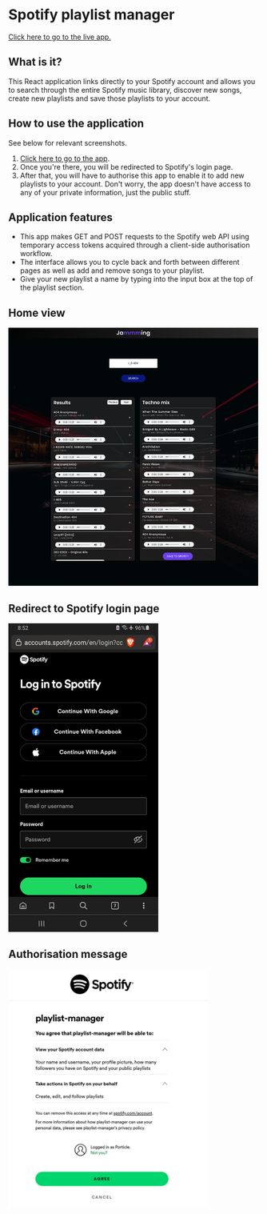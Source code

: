 # Spotify playlist manager 

[Click here to go to the live app.](https://playlist-manager-omega.vercel.app/)

## What is it?
This React application links directly to your Spotify account and allows you to search through the entire Spotify music library, discover new songs, create new playlists and save those playlists to your account.

## How to use the application
See below for relevant screenshots.
1. [Click here to go to the app](https://playlist-manager-omega.vercel.app/). 
2. Once you're there, you will be redirected to Spotify's login page. 
3. After that, you will have to authorise this app to enable it to add new playlists to your account. Don't worry, the app doesn't have access to any of your private information, just the public stuff.

## Application features
- This app makes GET and POST requests to the Spotify web API using temporary access tokens acquired through a client-side authorisation workflow.
- The interface allows you to cycle back and forth between different pages as well as add and remove songs to your playlist.
- Give your new playlist a name by typing into the input box at the top of the playlist section.

## Home view

<img src="home.png" width=500>

## Redirect to Spotify login page
<img src="redirect.jpg" width=300>

## Authorisation message

<img src="auth.png" width=400>
